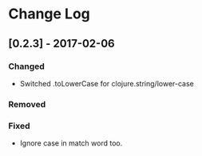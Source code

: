 # Change Log

## [0.2.3] - 2017-02-06
### Changed
- Switched .toLowerCase for clojure.string/lower-case

### Removed

### Fixed
- Ignore case in match word too.